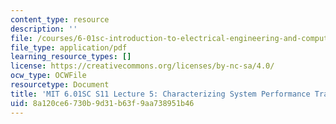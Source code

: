 ```yaml
---
content_type: resource
description: ''
file: /courses/6-01sc-introduction-to-electrical-engineering-and-computer-science-i-spring-2011/8a120ce6730b9d31b63f9aa738951b46_MIT6_01SC_S11_lec05_300k.pdf
file_type: application/pdf
learning_resource_types: []
license: https://creativecommons.org/licenses/by-nc-sa/4.0/
ocw_type: OCWFile
resourcetype: Document
title: 'MIT 6.01SC S11 Lecture 5: Characterizing System Performance Transcript'
uid: 8a120ce6-730b-9d31-b63f-9aa738951b46
---
```

